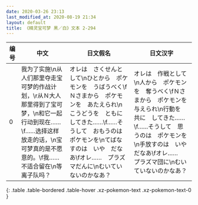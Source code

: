 ```yaml
---
date: 2020-03-26 23:13
last_modified_at: 2020-08-19 21:34
layout: default
title: 《精灵宝可梦 黑／白》文本 2-294
---
```

| 编号 | 中文 | 日文假名 | 日文汉字 |
| ---- | ---- | ---- | --- |
| 0 | 我为了实施\n从人们那里夺走宝可梦的作战计划，\r从Ｎ大人那里得到了宝可梦，\n和它一起行动到现在……\f……选择这样放走的话，\n宝可梦真的是不愿意的。\f我……不适合留在\n等离子队吗？ | オレは　さくせんとして\nひとから　ポケモンを　うばうべく\fＮさまから　ポケモンを　あたえられ\nこうどうを　ともに　してきた……\f……そうして　おもうのは　ポケモンを\nてばなすのは　いや　だなあ\fオレ……　プラズマだんに\nむいていないのかなあ？ | オレは　作戦として\n人から　ポケモンを　奪うべく\fＮさまから　ポケモンを　与えられ\n行動を　共に　してきた……\f……そうして　思うのは　ポケモンを\n手放すのは　いや　だなあ\fオレ……　プラズマ団に\nむいていないのかなあ？ |
{: .table .table-bordered .table-hover .xz-pokemon-text .xz-pokemon-text-0 }